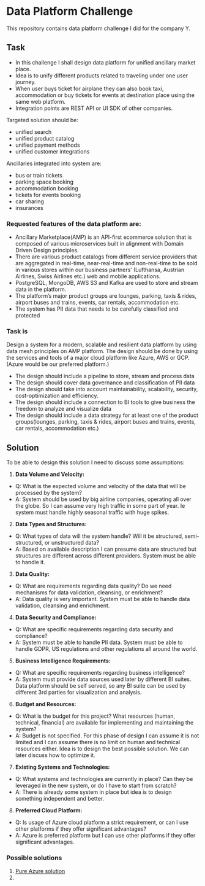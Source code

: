 # Data Platform Challenge
This repository contains data platform challenge I did for the company Y.

## Task
* In this challenge I shall design data platform for unified ancillary market place.
* Idea is to unify different products related to traveling under one user journey.
* When user buys ticket for airplane they can also book taxi, accommodation or buy tickets for events at destination place using the same web platform.
* Integration points are REST API or UI SDK of other companies.

Targeted solution should be:
- unified search
- unified product catalog
- unified payment methods
- unified customer integrations

Ancillaries integrated into system are:
- bus or train tickets
- parking space booking
- accommodation booking
- tickets for events booking
- car sharing
- insurances

### Requested features of the data platform are:

* Ancillary Marketplace(AMP) is an API-first ecommerce solution that is composed of various microservices built in alignment with Domain Driven Design principles.
* There are various product catalogs from different service providers that are aggregated in real-time, near-real-time and non-real-time to be sold in various stores within our business partners’ (Lufthansa, Austrian Airlines, Swiss Airlines etc.) web and mobile applications.
* PostgreSQL, MongoDB, AWS S3 and Kafka are used to store and stream data in the platform.
* The platform’s major product groups are lounges, parking, taxis & rides, airport buses and trains, events, car rentals, accommodation etc.
* The system has PII data that needs to be carefully classified and protected

### Task is
Design a system for a modern, scalable and resilient data platform by using data mesh principles on AMP platform. The design should be done by using the services and tools of a major cloud platform like Azure, AWS or GCP. (Azure would be our preferred platform.)

* The design should include a pipeline to store, stream and process data
* The design should cover data governance and classification of PII data
* The design should take into account maintainability, scalability, security, cost-optimization and efficiency.
* The design should include a connection to BI tools to give business the freedom to analyze and visualize data
* The design should include a data strategy for at least one of the product groups(lounges, parking, taxis & rides, airport buses and trains, events, car rentals, accommodation etc.)

## Solution
To be able to design this solution I need to discuss some assumptions:

1. **Data Volume and Velocity:**
  * Q: What is the expected volume and velocity of the data that will be processed by the system?
  * A: System should be used by big airline companies, operating all over the globe. So I can assume very high traffic in some part of year. Ie system must handle highly seasonal traffic with huge spikes.

2. **Data Types and Structures:**
  * Q: What types of data will the system handle? Will it be structured, semi-structured, or unstructured data?
  * A: Based on available description I can presume data are structured but structures are different across different providers. System must be able to handle it.

3. **Data Quality:**
  * Q: What are requirements regarding data quality? Do we need mechanisms for data validation, cleansing, or enrichment?
  * A: Data quality is very important. System must be able to handle data validation, cleansing and enrichment.

4. **Data Security and Compliance:**
  * Q: What are specific requirements regarding data security and compliance?
  * A: System must be able to handle PII data. System must be able to handle GDPR, US regulations and other regulations all around the world.

5. **Business Intelligence Requirements:**
  * Q: What are specific requirements regarding business intelligence?
  * A: System must provide data sources used later by different BI suites. Data platform should be self served, so any BI suite can be used by different 3rd parties for visualization and analysis.

6. **Budget and Resources:**
  * Q: What is the budget for this project? What resources (human, technical, financial) are available for implementing and maintaining the system?
  * A: Budget is not specified. For this phase of design I can assume it is not limited and I can assume there is no limit on human and technical resources either. Idea is to design the best possible solution. We can later discuss how to optimize it.

7. **Existing Systems and Technologies:**
  * Q: What systems and technologies are currently in place? Can they be leveraged in the new system, or do I have to start from scratch?
  * A: There is already some system in place but idea is to design something independent and better.

8. **Preferred Cloud Platform:**
  * Q: Is usage of  Azure cloud platform a strict requirement, or can I use other platforms if they offer significant advantages?
  * A: Azure is preferred platform but I can use other platforms if they offer significant advantages.

### Possible solutions

1. [Pure Azure solution](azure-solution.md)
2.